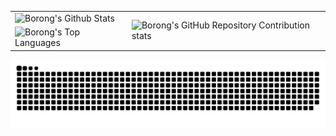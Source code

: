 <!-- ### Hi there 👋 -->

<!--
**borongyuan/borongyuan** is a ✨ _special_ ✨ repository because its `README.md` (this file) appears on your GitHub profile.

Here are some ideas to get you started:

- 🔭 I’m currently working on ...
- 🌱 I’m currently learning ...
- 👯 I’m looking to collaborate on ...
- 🤔 I’m looking for help with ...
- 💬 Ask me about ...
- 📫 How to reach me: ...
- 😄 Pronouns: ...
- ⚡ Fun fact: ...
-->

<table>
  <tbody>
    <tr>
      <td><img alt="Borong's Github Stats" src="https://github-readme-stats-one-bice.vercel.app/api?username=borongyuan&show_icons=true&theme=dark&role=OWNER,ORGANIZATION_MEMBER,COLLABORATOR" width="500px"/></td>
      <td rowspan=2><img alt="Borong's GitHub Repository Contribution stats" src="https://github-contributor-stats.vercel.app/api?username=borongyuan&limit=20&combine_all_yearly_contributions=true&theme=dark" width="300px"/></td>
    </tr>
    <tr>
      <td><img alt="Borong's Top Languages" src="https://github-readme-stats-one-bice.vercel.app/api/top-langs/?username=borongyuan&layout=compact&theme=dark&role=OWNER,ORGANIZATION_MEMBER,COLLABORATOR" width="500px"/></td>
    </tr>
  </tbody>
</table>

![github contribution grid snake animation](https://raw.githubusercontent.com/borongyuan/borongyuan/output/github-contribution-grid-snake.svg)
